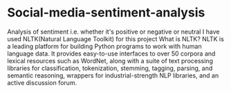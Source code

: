 # Social-media-sentiment-analysis
Analysis of sentiment i.e. whether it's positive or negative or neutral
I have used NLTK(Natural Language Toolkit) for this project
What is NLTK?
NLTK is a leading platform for building Python programs to work with human language data.
It provides easy-to-use interfaces to over 50 corpora and lexical resources such as WordNet, along with a suite of text processing libraries for classification, tokenization, 
stemming, tagging, parsing, and semantic reasoning, wrappers for industrial-strength NLP libraries, and an active discussion forum.
